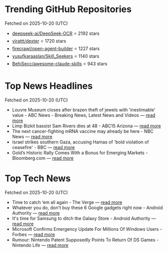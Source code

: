 # Trending GitHub Repositories
Fetched on 2025-10-20 (UTC)

- [deepseek-ai/DeepSeek-OCR](https://github.com/deepseek-ai/DeepSeek-OCR) ⭐ 2192 stars
- [virattt/dexter](https://github.com/virattt/dexter) ⭐ 1720 stars
- [firecrawl/open-agent-builder](https://github.com/firecrawl/open-agent-builder) ⭐ 1227 stars
- [yusufkaraaslan/Skill_Seekers](https://github.com/yusufkaraaslan/Skill_Seekers) ⭐ 1140 stars
- [BehiSecc/awesome-claude-skills](https://github.com/BehiSecc/awesome-claude-skills) ⭐ 943 stars

# Top News Headlines
Fetched on 2025-10-20 (UTC)
- Louvre Museum closes after brazen theft of jewels with 'inestimable' value - ABC News - Breaking News, Latest News and Videos — [read more](https://abcnews.go.com/International/louvre-museum-closes-after-robbery-french-minister/story?id\\u003d126657104)
- Limp Bizkit bassist Sam Rivers dies at 48 - ABC15 Arizona — [read more](https://www.abc15.com/news/national/limp-bizkit-bassist-sam-rivers-dies-at-48)
- The next cancer-fighting mRNA vaccine may already be here - NBC News — [read more](https://www.nbcnews.com/health/cancer/cancer-fighting-mrna-vaccine-may-already-rcna238197)
- Israel strikes southern Gaza, accusing Hamas of 'bold violation of ceasefire' - BBC — [read more](https://www.bbc.com/news/live/c2kpx7yyq9pt)
- Gold’s Historic Rally Comes With a Bonus for Emerging Markets - Bloomberg.com — [read more](https://www.bloomberg.com/news/articles/2025-10-19/gold-s-historic-rally-comes-with-a-bonus-for-emerging-markets)

# Top Tech News
Fetched on 2025-10-20 (UTC)
- Time to catch ‘em all again - The Verge — [read more](https://www.theverge.com/tech/801870/pokemon-legends-za-apple-m5-macbook-scorsese-installer)
- Whatever you do, don't buy these 6 Google gadgets right now - Android Authority — [read more](https://www.androidauthority.com/dont-buy-these-google-gadgets-october-2025-3608007/)
- It's time for Samsung to ditch the Galaxy Store - Android Authority — [read more](https://www.androidauthority.com/samsung-should-ditch-galaxy-store-3607055/)
- Microsoft Confirms Emergency Update For Millions Of Windows Users - Forbes — [read more](https://www.forbes.com/sites/zakdoffman/2025/10/19/microsoft-confirms-emergency-update-for-millions-of-windows-users/)
- Rumour: Nintendo Patent Supposedly Points To Return Of DS Games - Nintendo Life — [read more](https://www.nintendolife.com/news/2025/10/rumour-nintendo-patent-supposedly-points-to-return-of-ds-games)
